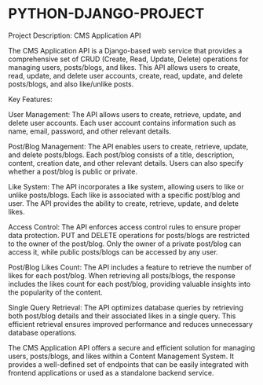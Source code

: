# PYTHON-DJANGO-PROJECT
Project Description: CMS Application API

The CMS Application API is a Django-based web service that provides a comprehensive set of CRUD (Create, Read, Update, Delete) operations for managing users, posts/blogs, and likes. This API allows users to create, read, update, and delete user accounts, create, read, update, and delete posts/blogs, and also like/unlike posts.

Key Features:

User Management: The API allows users to create, retrieve, update, and delete user accounts. Each user account contains information such as name, email, password, and other relevant details.

Post/Blog Management: The API enables users to create, retrieve, update, and delete posts/blogs. Each post/blog consists of a title, description, content, creation date, and other relevant details. Users can also specify whether a post/blog is public or private.

Like System: The API incorporates a like system, allowing users to like or unlike posts/blogs. Each like is associated with a specific post/blog and user. The API provides the ability to create, retrieve, update, and delete likes.

Access Control: The API enforces access control rules to ensure proper data protection. PUT and DELETE operations for posts/blogs are restricted to the owner of the post/blog. Only the owner of a private post/blog can access it, while public posts/blogs can be accessed by any user.

Post/Blog Likes Count: The API includes a feature to retrieve the number of likes for each post/blog. When retrieving all posts/blogs, the response includes the likes count for each post/blog, providing valuable insights into the popularity of the content.

Single Query Retrieval: The API optimizes database queries by retrieving both post/blog details and their associated likes in a single query. This efficient retrieval ensures improved performance and reduces unnecessary database operations.

The CMS Application API offers a secure and efficient solution for managing users, posts/blogs, and likes within a Content Management System. It provides a well-defined set of endpoints that can be easily integrated with frontend applications or used as a standalone backend service.
